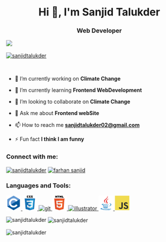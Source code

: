 <h1 align="center">Hi 👋, I'm Sanjid Talukder</h1>
<h3 align="center">Web Developer</h3>

<p align="left"> <img src="https://sdmntpreastus2.oaiusercontent.com/files/00000000-7d14-61f6-992b-8b675a232795/raw?se=2025-04-20T14%3A30%3A15Z&sp=r&sv=2024-08-04&sr=b&scid=3d14de91-628c-5da8-8878-9ae0addb3018&skoid=3f3a9132-9530-48ef-96b7-fee5a811733f&sktid=a48cca56-e6da-484e-a814-9c849652bcb3&skt=2025-04-19T18%3A29%3A20Z&ske=2025-04-20T18%3A29%3A20Z&sks=b&skv=2024-08-04&sig=wRfOW4pTRYaU8f3Zj7M%2By92N1e8odhnlhxEimzuItx8%3D" /> </p>

<p align="left"> <a href="https://github.com/ryo-ma/github-profile-trophy"><img src="https://github-profile-trophy.vercel.app/?username=sanjidtalukder" alt="sanjidtalukder" /></a> </p>

<p align="left"> <a href="https://twitter.com/" target="blank"><img src="https://img.shields.io/twitter/follow/?logo=twitter&style=for-the-badge" alt="" /></a> </p>

- 🔭 I’m currently working on **Climate Change**

- 🌱 I’m currently learning **Frontend WebDevelopment**

- 👯 I’m looking to collaborate on **Climate Change**

- 💬 Ask me about **Frontend webSite**

- 📫 How to reach me **sanjidtalukder02@gmail.com**

- ⚡ Fun fact **I think I am funny**

<h3 align="left">Connect with me:</h3>
<p align="left">
<a href="https://linkedin.com/in/sanjidtalukder" target="blank"><img align="center" src="https://raw.githubusercontent.com/rahuldkjain/github-profile-readme-generator/master/src/images/icons/Social/linked-in-alt.svg" alt="sanjidtalukder" height="30" width="40" /></a>
<a href="https://fb.com/farhan sanjid" target="blank"><img align="center" src="https://raw.githubusercontent.com/rahuldkjain/github-profile-readme-generator/master/src/images/icons/Social/facebook.svg" alt="farhan sanjid" height="30" width="40" /></a>
</p>

<h3 align="left">Languages and Tools:</h3>
<p align="left"> <a href="https://www.cprogramming.com/" target="_blank" rel="noreferrer"> <img src="https://raw.githubusercontent.com/devicons/devicon/master/icons/c/c-original.svg" alt="c" width="40" height="40"/> </a> <a href="https://www.w3schools.com/css/" target="_blank" rel="noreferrer"> <img src="https://raw.githubusercontent.com/devicons/devicon/master/icons/css3/css3-original-wordmark.svg" alt="css3" width="40" height="40"/> </a> <a href="https://git-scm.com/" target="_blank" rel="noreferrer"> <img src="https://www.vectorlogo.zone/logos/git-scm/git-scm-icon.svg" alt="git" width="40" height="40"/> </a> <a href="https://www.w3.org/html/" target="_blank" rel="noreferrer"> <img src="https://raw.githubusercontent.com/devicons/devicon/master/icons/html5/html5-original-wordmark.svg" alt="html5" width="40" height="40"/> </a> <a href="https://www.adobe.com/in/products/illustrator.html" target="_blank" rel="noreferrer"> <img src="https://www.vectorlogo.zone/logos/adobe_illustrator/adobe_illustrator-icon.svg" alt="illustrator" width="40" height="40"/> </a> <a href="https://www.java.com" target="_blank" rel="noreferrer"> <img src="https://raw.githubusercontent.com/devicons/devicon/master/icons/java/java-original.svg" alt="java" width="40" height="40"/> </a> <a href="https://developer.mozilla.org/en-US/docs/Web/JavaScript" target="_blank" rel="noreferrer"> <img src="https://raw.githubusercontent.com/devicons/devicon/master/icons/javascript/javascript-original.svg" alt="javascript" width="40" height="40"/> </a> </p>

<p><img align="left" src="https://github-readme-stats.vercel.app/api/top-langs?username=sanjidtalukder&show_icons=true&locale=en&layout=compact" alt="sanjidtalukder" /></p>

<p>&nbsp;<img align="center" src="https://github-readme-stats.vercel.app/api?username=sanjidtalukder&show_icons=true&locale=en" alt="sanjidtalukder" /></p>

<p><img align="center" src="https://github-readme-streak-stats.herokuapp.com/?user=sanjidtalukder&" alt="sanjidtalukder" /></p>
